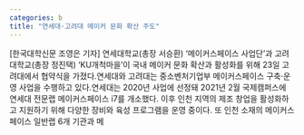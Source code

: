 ```yaml
---
categories: b
title: "연세대·고려대 메이커 문화 확산 주도"
---
```

[한국대학신문 조영은 기자] 연세대학교(총장 서승환) ‘메이커스페이스 사업단’과 고려대학교(총장 정진택) ‘KU개척마을’이 국내 메이커 문화 확산과 활성화를 위해 23일 고려대에서 협약식을 가졌다.연세대와 고려대는 중소벤처기업부 메이커스페이스 구축·운영 사업을 수행하고 있다.연세대는 2020년 사업에 선정돼 2021년 2월 국제캠퍼스에 연세대 전문랩 메이커스페이스 i7를 개소했다. 이후 인천 지역의 제조 창업을 활성화하고 지원하기 위해 다양한 장비와 육성 프로그램을 운영 중이다. 또 인천 소재의 메이커스페이스 일반랩 6개 기관과 메